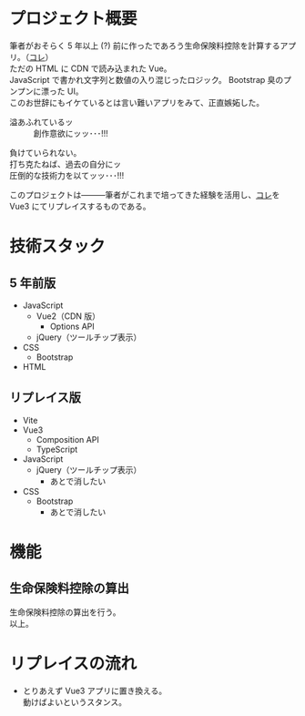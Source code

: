 # プロジェクト概要

筆者がおそらく 5 年以上 (?) 前に作ったであろう生命保険料控除を計算するアプリ。（[コレ](https://github.com/naoki-funawatari/nenmatsu/blob/main/index.html)）  
ただの HTML に CDN で読み込まれた Vue。  
JavaScript で書かれ文字列と数値の入り混じったロジック。
Bootstrap 臭のプンプンに漂った UI。  
このお世辞にもイケているとは言い難いアプリをみて、正直嫉妬した。

溢あふれているッ  
　　　創作意欲にッッ･･･!!!

負けていられない。  
打ち克たねば、過去の自分にッ  
圧倒的な技術力を以てッッ･･･!!!

このプロジェクトは―――筆者がこれまで培ってきた経験を活用し、[コレ](https://github.com/naoki-funawatari/nenmatsu/blob/main/index.html)を Vue3 にてリプレイスするものである。

# 技術スタック

## 5 年前版

- JavaScript
  - Vue2（CDN 版）
    - Options API
  - jQuery（ツールチップ表示）
- CSS
  - Bootstrap
- HTML

## リプレイス版

- Vite
- Vue3
  - Composition API
  - TypeScript
- JavaScript
  - jQuery（ツールチップ表示）
    - あとで消したい
- CSS
  - Bootstrap
    - あとで消したい

# 機能

## 生命保険料控除の算出

生命保険料控除の算出を行う。  
以上。

# リプレイスの流れ

- とりあえず Vue3 アプリに置き換える。  
  動けばよいというスタンス。

